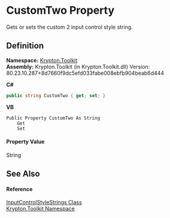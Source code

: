 # CustomTwo Property


Gets or sets the custom 2 input control style string.



## Definition
**Namespace:** <a href="79d2eac2-21f4-54ff-7552-b20c33c30600.md">Krypton.Toolkit</a>  
**Assembly:** Krypton.Toolkit (in Krypton.Toolkit.dll) Version: 80.23.10.287+8d7660f9dc5efd033fabe008ebfb904beab6d444

**C#**
``` C#
public string CustomTwo { get; set; }
```
**VB**
``` VB
Public Property CustomTwo As String
	Get
	Set
```



#### Property Value
String

## See Also


#### Reference
<a href="eba275f4-8f5d-198f-c484-828d76f15c9e.md">InputControlStyleStrings Class</a>  
<a href="79d2eac2-21f4-54ff-7552-b20c33c30600.md">Krypton.Toolkit Namespace</a>  
